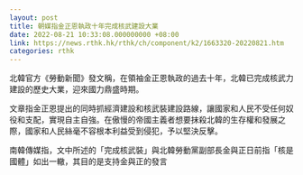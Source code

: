 ```yaml
---
layout: post
title: 朝媒指金正恩執政十年完成核武建設大業
date: 2022-08-21 10:33:08.000000000 +08:00
link: https://news.rthk.hk/rthk/ch/component/k2/1663320-20220821.htm
categories: rthk
---
```


北韓官方《勞動新聞》發文稱，在領袖金正恩執政的過去十年，北韓已完成核武力建設的歷史大業，迎來國力鼎盛時期。

文章指金正恩提出的同時抓經濟建設和核武裝建設路線，讓國家和人民不受任何奴役和支配，實現自主自強。在傲慢的帝國主義者想要抹殺北韓的生存權和發展之際，國家和人民絲毫不容根本利益受到侵犯，予以堅決反擊。

南韓傳媒指，文中所述的「完成核武裝」與北韓勞動黨副部長金與正日前指「核是國體」如出一轍，其目的是支持金與正的發言

